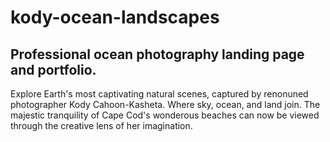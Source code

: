 # kody-ocean-landscapes
## Professional ocean photography landing page and portfolio.
Explore Earth's most captivating natural scenes, captured by renonuned photographer
Kody Cahoon-Kasheta. Where sky, ocean, and land join. The majestic tranquility of Cape Cod's 
wonderous beaches can now be viewed through the creative lens of her imagination.
